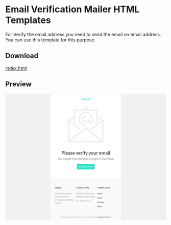 # Email Verification Mailer HTML Templates
For Verify the email address you need to send the email on email address. You can use this template for this purpose.

## Download
[index.html](index.html)

## Preview

[![](screenshot.png)](https://github.com/crsiwal/Mailer-Templates)
